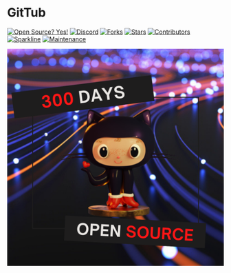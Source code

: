# GitTub

[![Open Source? Yes!][os-shield]][os-url]
[![Discord][discord-shield]][discord-url]
[![Forks][forks-shield]][forks-url]
[![Stars][stars-shield]][stars-url]
[![Contributors][contributors-shield]][contributors-url]
[![Sparkline][sparkline-shield]][sparkline-url]
[![Maintenance][maintainence-shield]][maintainence-url]

![img](https://github.com/IIITKalyaniFOSC/GitTub/blob/main/1.png)

<!-- MARKDOWN LINKS & IMAGES -->
<!-- https://www.markdownguide.org/basic-syntax/#reference-style-links -->

[contributors-shield]: https://img.shields.io/github/contributors/IIITKalyaniFOSC/GitTub.svg?style=plastic
[contributors-url]: https://github.com/IIITKalyaniFOSC/GitTub/graphs/contributors
[forks-shield]: https://img.shields.io/github/forks/IIITKalyaniFOSC/GitTub.svg?style=plastic
[forks-url]: https://github.com/IIITKalyaniFOSC/GitTub/network/members
[stars-shield]: https://img.shields.io/github/stars/IIITKalyaniFOSC/GitTub.svg?style=plastic
[stars-url]: https://github.com/IIITKalyaniFOSC/GitTub/stargazers
[maintainence-shield]: https://img.shields.io/badge/Maintained%3F-yes-green.svg
[maintainence-url]: https://GitHub.com/IIITKalyaniFOSC/GitTub/StrapDown.js/graphs/commit-activity
[sparkline-shield]: https://stars.medv.io/IIITKalyaniFOSC.svg
[sparkline-url]: https://stars.medv.io/IIITKalyaniFOSC
[discord-shield]: https://img.shields.io/discord/591914197219016707.svg?label=&logo=discord&logoColor=ffffff&color=7389D8&labelColor=6A7EC2
[discord-url]: https://discord.gg/4FA6s2NEwc
[os-shield]: https://badgen.net/badge/Open%20Source%20%3F/Yes%21/blue?icon=github
[os-url]: https://github.com/IIITKalyaniFOSC/GitTub
